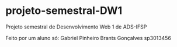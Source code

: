# projeto-semestral-DW1
Projeto semestral de Desenvolvimento Web 1 de ADS-IFSP

Feito por um aluno só: Gabriel Pinheiro Brants Gonçalves sp3013456
